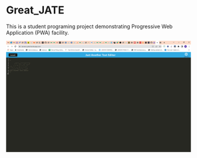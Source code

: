 # Great_JATE
This is a student programing project demonstrating Progressive Web Application (PWA) facility.  

![Title Screen](./ReadMe/fig_1.png)
